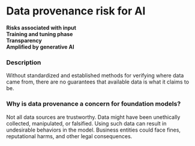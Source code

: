 # Data provenance risk for AI

**Risks associated with input** \
**Training and tuning phase** \
**Transparency** \
**Amplified by generative AI**

### Description

Without standardized and established methods for verifying where data came from, there are no guarantees that available data is what it claims to be.

### Why is data provenance a concern for foundation models?

Not all data sources are trustworthy. Data might have been unethically collected, manipulated, or falsified. Using such data can result in undesirable behaviors in the model. Business entities could face fines, reputational harms, and other legal consequences.